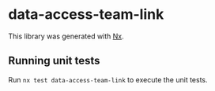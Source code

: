 # data-access-team-link

This library was generated with [Nx](https://nx.dev).

## Running unit tests

Run `nx test data-access-team-link` to execute the unit tests.
